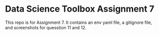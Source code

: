 # Data Science Toolbox Assignment 7

This repo is for Assignment 7.
It contains an env yaml file, a gitignore file, and screenshots for quesstion 11 and 12.